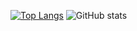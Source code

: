[![Top Langs](https://github-readme-stats.vercel.app/api/top-langs/?username=neutreNn&layout=compact)](https://github.com/anuraghazra/github-readme-stats)
![GitHub stats](https://github-readme-stats.vercel.app/api?username=neutreNn&show_icons=true)  
